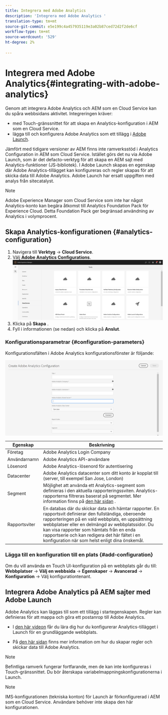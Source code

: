 ```yaml
---
title: Integrera med Adobe Analytics
description: 'Integrera med Adobe Analytics '
translation-type: tm+mt
source-git-commit: e5e199c4a457935119e3a02b87ced72d2f2de6cf
workflow-type: tm+mt
source-wordcount: '529'
ht-degree: 2%

---
```



# Integrera med Adobe Analytics{#integrating-with-adobe-analytics}

Genom att integrera Adobe Analytics och AEM som en Cloud Service kan du spåra webbsidans aktivitet. Integreringen kräver:

* med Touch-gränssnittet för att skapa en Analytics-konfiguration i AEM som en Cloud Service.
* lägga till och konfigurera Adobe Analytics som ett tillägg i [Adobe Launch](https://docs.adobe.com/content/help/en/launch/using/intro/get-started/quick-start.html).

Jämfört med tidigare versioner av AEM finns inte ramverksstöd i Analytics Configuration in AEM som Cloud Service. Istället görs det nu via Adobe Launch, som är det defacto-verktyg för att skapa en AEM sajt med Analytics-funktioner (JS-bibliotek). I Adobe Launch skapas en egenskap där Adobe Analytics-tillägget kan konfigureras och regler skapas för att skicka data till Adobe Analytics. Adobe Launch har ersatt uppgiften med analys från sitecatalyst.

>[!NOTE]
>
>Adobe Experience Manager som Cloud Service som inte har något Analytics-konto kan begära åtkomst till Analytics Foundation Pack för Experience Cloud.  Detta Foundation Pack ger begränsad användning av Analytics i volymprocent.

## Skapa Analytics-konfigurationen {#analytics-configuration}

1. Navigera till **Verktyg** → **Cloud Service**.
2. Välj **Adobe Analytics Configurations**.
   ![Analytics](assets/analytics_screen.png "WindowAnalytics Window")
3. Klicka på **Skapa** .
4. Fyll i informationen (se nedan) och klicka på **Anslut**.

### Konfigurationsparametrar {#configuration-parameters}

Konfigurationsfälten i Adobe Analytics konfigurationsfönster är följande:

![Configuration](assets/properties_field.png "ParametersConfiguration Parameters")

| Egenskap | Beskrivning |
|---|---|
| Företag | Adobe Analytics Login Company |
| Användarnamn | Adobe Analytics API-användare |
| Lösenord | Adobe Analytics-lösenord för autentisering |
| Datacenter | Adobe Analytics datacenter som ditt konto är kopplat till (server, till exempel San Jose, London) |
| Segment | Möjlighet att använda ett Analytics-segment som definieras i den aktuella rapporteringssviten. Analytics-rapporterna filtreras baserat på segmentet. Mer information finns på [den här sidan](https://docs.adobe.com/content/help/en/analytics/components/segmentation/seg-overview.html) . |
| Rapportsviter | En databas där du skickar data och hämtar rapporter. En rapportsvit definierar den fullständiga, oberoende rapporteringen på en vald webbplats, en uppsättning webbplatser eller en delmängd av webbplatssidor. Du kan visa rapporter som hämtats från en enda rapportserie och kan redigera det här fältet i en konfiguration när som helst enligt dina önskemål. |

### Lägga till en konfiguration till en plats {#add-configuration}

Om du vill använda en Touch UI-konfiguration på en webbplats går du till: **Webbplatser** → **Välj en webbsida** → **Egenskaper** → **Avancerad** → **Konfiguration** → Välj konfigurationtenant.

## Integrera Adobe Analytics på AEM sajter med Adobe Launch

Adobe Analytics kan läggas till som ett tillägg i startegenskapen. Regler kan definieras för att mappa och göra ett postanrop till Adobe Analytics.

* I [den här videon](https://docs.adobe.com/content/help/en/analytics-learn/tutorials/implementation/via-adobe-launch/basic-configuration-of-the-analytics-launch-extension.html) får du lära dig hur du konfigurerar Analytics-tillägget i Launch för en grundläggande webbplats.

* På [den här sidan](https://docs.adobe.com/content/help/en/core-services-learn/implementing-in-websites-with-launch/implement-solutions/analytics.html) finns mer information om hur du skapar regler och skickar data till Adobe Analytics.

>[!NOTE]
>
>Befintliga ramverk fungerar fortfarande, men de kan inte konfigureras i Touch-gränssnittet. Du bör återskapa variabelmappningskonfigurationerna i Launch.

>[!NOTE]
>
>IMS-konfigurationen (tekniska konton) för Launch är förkonfigurerad i AEM som en Cloud Service. Användare behöver inte skapa den här konfigurationen.
